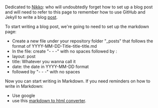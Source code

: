 Dedicated to [Nikko](nikkoong.github.io/about): who will undoubtedly forget how to set up a blog post and will need to refer to this page to remember how to use GitHub and Jekyll to write a blog [post](/blog). 

To start writing a blog post, we're going to need to set up the markdown page:
* Create a new file under your repository folder "\_posts" that follows the format of YYYY-MM-DD-Title-title-title.md
* In the file: create "- - -" with no spaces followed by :
* layout: post
* title: Whatever you wanna call it
* date: the date in YYYY-MM-DD format
* followed by "- - -" with no spaces

Now you can start writing in Markdown. If you need reminders on how to write in Markdown:
* Use google
* use this [markdown to html converter](https://markdowntohtml.com/).

